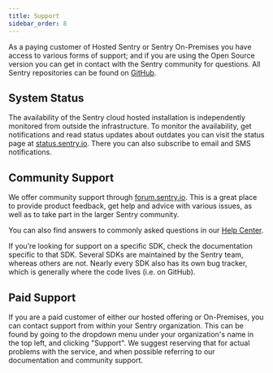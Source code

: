 ```yaml
---
title: Support
sidebar_order: 8
---
```


As a paying customer of Hosted Sentry or Sentry On-Premises you have access to various forms of support; and if you are using the Open Source version you can get in contact with the Sentry community for questions. All Sentry repositories can be found on [GitHub](https://github.com/getsentry). 

## System Status

The availability of the Sentry cloud hosted installation is independently monitored from outside the infrastructure. To monitor the availability, get notifications and read status updates about outdates you can visit the status page at [status.sentry.io](http://status.sentry.io/). There you can also subscribe to email and SMS notifications.

## Community Support

We offer community support through [forum.sentry.io](https://forum.sentry.io/). This is a great place to provide product feedback, get help and advice with various issues, as well as to take part in the larger Sentry community.

You can also find answers to commonly asked questions in our [Help Center](https://help.sentry.io/hc/en-us). 

If you’re looking for support on a specific SDK, check the documentation specific to that SDK. Several SDKs are maintained by the Sentry team, whereas others are not. Nearly every SDK also has its own bug tracker, which is generally where the code lives (i.e. on GitHub).

## Paid Support

If you are a paid customer of either our hosted offering or On-Premises, you can contact support from within your Sentry organization. This can be found by going to the dropdown menu under your organization's name in the top left, and clicking "Support". We suggest reserving that for actual problems with the service, and when possible referring to our documentation and community support.
